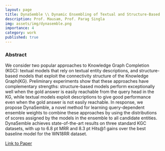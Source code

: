 ```yaml
---
layout: page
title: DynaSemble \\ Dynamic Ensembling of Textual and Structure-Based Models for Knowledge Graph Completion
description: Prof. Mausam, Prof. Parag Singla
img: assets/img/dynasemble.png
importance: 4
category: work
published: true
---
```


### Abstract

We consider two popular approaches to Knowledge Graph Completion (KGC): textual models that rely on textual entity descriptions, and structure-based models that exploit the connectivity structure of the Knowledge Graph(KG). Preliminary experiments show that these approaches have complementary strengths: structure-based models perform exceptionally well when the gold answer is easily reachable from the query head in the KG, while textual models exploit descriptions to give good performance even when the gold answer is not easily reachable. In response, we propose DynaSemble, a novel method for learning query-dependent ensemble weights to combine these approaches by using the distributions of scores assigned by the models in the ensemble to all candidate entities. DynaSemble achieves state-of-the-art results on three standard KGC datasets, with up to 6.8 pt MRR and 8.3 pt Hits@1 gains over the best baseline model for the WN18RR dataset.

[Link to Paper](https://aclanthology.org/2024.acl-short.20/)

